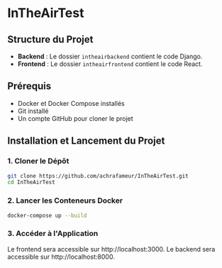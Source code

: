 # InTheAirTest

## Structure du Projet
- **Backend** : Le dossier `intheairbackend` contient le code Django.
- **Frontend** : Le dossier `intheairfrontend` contient le code React.

## Prérequis
- Docker et Docker Compose installés
- Git installé
- Un compte GitHub pour cloner le projet

## Installation et Lancement du Projet

### 1. Cloner le Dépôt

```bash
git clone https://github.com/achrafameur/InTheAirTest.git
cd InTheAirTest
```

### 2. Lancer les Conteneurs Docker

```bash
docker-compose up --build
```

### 3. Accéder à l'Application

Le frontend sera accessible sur http://localhost:3000.
Le backend sera accessible sur http://localhost:8000.

